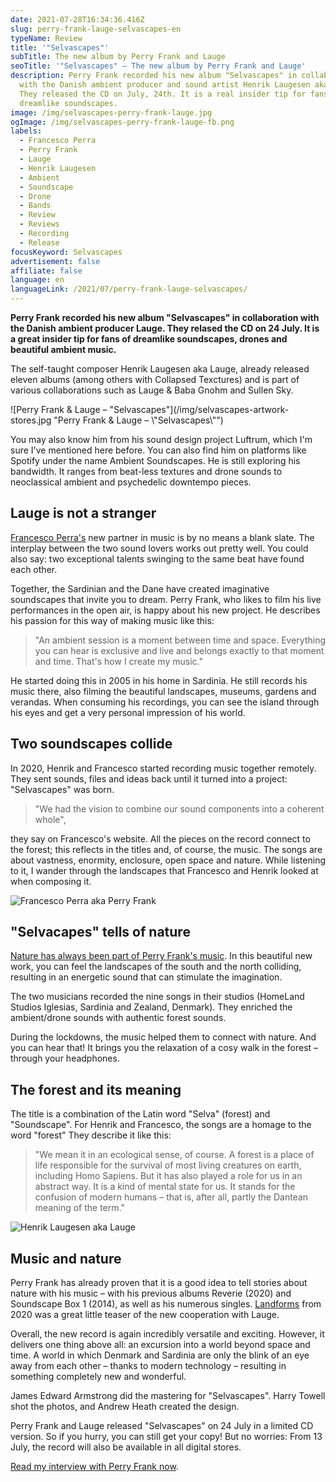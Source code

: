 ```yaml
---
date: 2021-07-28T16:34:36.416Z
slug: perry-frank-lauge-selvascapes-en
typeName: Review
title: '"Selvascapes"'
subTitle: The new album by Perry Frank and Lauge
seoTitle: '"Selvascapes" – The new album by Perry Frank and Lauge'
description: Perry Frank recorded his new album "Selvascapes" in collaboration
  with the Danish ambient producer and sound artist Henrik Laugesen aka Lauge.
  They released the CD on July, 24th. It is a real insider tip for fans of
  dreamlike soundscapes.
image: /img/selvascapes-perry-frank-lauge.jpg
ogImage: /img/selvascapes-perry-frank-lauge-fb.png
labels:
  - Francesco Perra
  - Perry Frank
  - Lauge
  - Henrik Laugesen
  - Ambient
  - Soundscape
  - Drone
  - Bands
  - Review
  - Reviews
  - Recording
  - Release
focusKeyword: Selvascapes
advertisement: false
affiliate: false
language: en
languageLink: /2021/07/perry-frank-lauge-selvascapes/
---
```

**Perry Frank recorded his new album "Selvascapes" in collaboration with the Danish ambient producer Lauge. They relased the CD on 24 July. It is a great insider tip for fans of dreamlike soundscapes, drones and beautiful ambient music.**

The self-taught composer Henrik Laugesen aka Lauge, already released eleven albums (among others with Collapsed Texctures) and is part of various collaborations such as Lauge & Baba Gnohm and Sullen Sky. 

![Perry Frank & Lauge – "Selvascapes"](/img/selvascapes-artwork-stores.jpg "Perry Frank & Lauge – \\"Selvascapes\\"")

You may also know him from his sound design project Luftrum, which I'm sure I've mentioned here before. You can also find him on platforms like Spotify under the name Ambient Soundscapes. He is still exploring his bandwidth. It ranges from beat-less textures and drone sounds to neoclassical ambient and psychedelic downtempo pieces.

## Lauge is not a stranger

[Francesco Perra's](LINK) new partner in music is by no means a blank slate. The interplay between the two sound lovers works out pretty well. You could also say: two exceptional talents swinging to the same beat have found each other.

Together, the Sardinian and the Dane have created imaginative soundscapes that invite you to dream. Perry Frank, who likes to film his live performances in the open air, is happy about his new project. He describes his passion for this way of making music like this:

> "An ambient session is a moment between time and space. Everything you can hear is exclusive and live and belongs exactly to that moment and time. That's how I create my music."

He started doing this in 2005 in his home in Sardinia. He still records his music there, also filming the beautiful landscapes, museums, gardens and verandas. When consuming his recordings, you can see the island through his eyes and get a very personal impression of his world.

## Two soundscapes collide

In 2020, Henrik and Francesco started recording music together remotely. They sent sounds, files and ideas back until it turned into a project: "Selvascapes" was born.

> "We had the vision to combine our sound components into a coherent whole", 

they say on Francesco's website. All the pieces on the record connect to the forest; this reflects in the titles and, of course, the music. The songs are about vastness, enormity, enclosure, open space and nature. While listening to it, I wander through the landscapes that Francesco and Henrik looked at when composing it.

![Francesco Perra aka Perry Frank](/img/perry-frank.jpg "Francesco Perra aka Perry Frank")

## "Selvacapes" tells of nature

[Nature has always been part of Perry Frank's music](/2020/11/perry-frank-interview-en). In this beautiful new work, you can feel the landscapes of the south and the north colliding, resulting in an energetic sound that can stimulate the imagination.

The two musicians recorded the nine songs in their studios (HomeLand Studios Iglesias, Sardinia and Zealand, Denmark). They enriched the ambient/drone sounds with authentic forest sounds.

During the lockdowns, the music helped them to connect with nature. And you can hear that! It brings you the relaxation of a cosy walk in the forest – through your headphones.

## The forest and its meaning

The title is a combination of the Latin word "Selva" (forest) and "Soundscape". For Henrik and Francesco, the songs are a homage to the word "forest" They describe it like this:

> "We mean it in an ecological sense, of course. A forest is a place of life responsible for the survival of most living creatures on earth, including Homo Sapiens. But it has also played a role for us in an abstract way. It is a kind of mental state for us. It stands for the confusion of modern humans – that is, after all, partly the Dantean meaning of the term."

![Henrik Laugesen aka Lauge](/img/lauge.jpg "Henrik Laugesen aka Lauge")

## Music and nature

Perry Frank has already proven that it is a good idea to tell stories about nature with his music – with his previous albums Reverie (2020) and Soundscape Box 1 (2014), as well as his numerous singles. [Landforms](/2021/01/perry-frank-landforms/) from 2020 was a great little teaser of the new cooperation with Lauge.

Overall, the new record is again incredibly versatile and exciting. However, it delivers one thing above all: an excursion into a world beyond space and time. A world in which Denmark and Sardinia are only the blink of an eye away from each other – thanks to modern technology – resulting in something completely new and wonderful.

James Edward Armstrong did the mastering for "Selvascapes". Harry Towell shot the photos, and Andrew Heath created the design. 

Perry Frank and Lauge released "Selvascapes" on 24 July in a limited CD version. So if you hurry, you can still get your copy! But no worries: From 13 July, the record will also be available in all digital stores.

[Read my interview with Perry Frank now](/2020/11/perry-frank-interview-en).